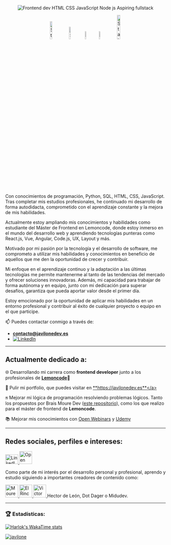 <p align="center">
<img src="https://github.com/Javilone/Javilone/assets/97972589/866320f9-1f74-41ef-8d8f-6cdd26f01222" alt="Frontend dev  HTML  CSS  JavaScript  Node js  Aspiring fullstack">

</p>
<p align="center">
  <img width=12% alt="Static Badge" src="https://img.shields.io/badge/PYTHON-white?style=for-the-badge&logo=python&logoColor=blue&label=%20">
  <img width=10% alt="Static Badge" src="https://img.shields.io/badge/HTML5-white?style=for-the-badge&logo=HTML5&logoColor=orange&label=%20">
  <img width=8% alt="Static Badge" src="https://img.shields.io/badge/CSS-white?style=for-the-badge&logo=CSS3&logoColor=black&label=%20">
  <img width=8% alt="Static Badge" src="https://img.shields.io/badge/SQL-white?style=for-the-badge&logo=MySQL&label=%20">
  <img width=14% alt="Static Badge" src="https://img.shields.io/badge/JAVASCRIPT-white?style=for-the-badge&logo=JavaScript&label=%20">
</p>
Con conocimientos de programación, Python, SQL, HTML, CSS, JavaScript. Tras completar mis estudios profesionales, he continuado mi desarrollo de forma autodidacta, comprometido con el aprendizaje constante y la mejora de mis habilidades.

Actualmente estoy ampliando mis conocimientos y habilidades como estudiante del Máster de Frontend en Lemoncode, donde estoy inmerso en el mundo del desarrollo web y aprendiendo tecnologías punteras como React.js, Vue, Angular, Code.js, UX, Layout y más.

Motivado por mi pasión por la tecnología y el desarrollo de software, me comprometo a utilizar mis habilidades y conocimientos en beneficio de aquellos que me den la oportunidad de crecer y contribuir.

Mi enfoque en el aprendizaje continuo y la adaptación a las últimas tecnologías me permite mantenerme al tanto de las tendencias del mercado y ofrecer soluciones innovadoras. Además, mi capacidad para trabajar de forma autónoma y en equipo, junto con mi dedicación para superar desafíos, garantiza que pueda aportar valor desde el primer día. 

Estoy emocionado por la oportunidad de aplicar mis habilidades en un entorno profesional y contribuir al éxito de cualquier proyecto o equipo en el que participe.

📫 Puedes contactar conmigo a través de: 
- **contacto@javilonedev.es**
- <a href="https://www.linkedin.com/in/javier-lopez-lara/" target="_blank"><img src="https://img.shields.io/badge/LinkedIn-%230077B5.svg?&style=flat-square&logo=linkedin&logoColor=white" alt="LinkedIn"></a>
---
## Actualmente dedicado a:

🌐 Desarrollando mi carrera como **frontend developer** junto a los profesionales de <a href="https://lemoncode.net" target="_blank">**Lemoncode**</a>🍋

  
🛜 Pulir mi portfolio, que puedes visitar en <a href="https://javilonedev.es" target="_blank">**https://javilonedev.es**</a>


🔛 Mejorar mi lógica de programación resolviendo problemas lógicos. Tanto los propuestos por Brais Moure Dev (<a href="https://github.com/Javilone/Retos_de_programacion" target="_blank">este repositorio</a>), como los que realizo para el máster de frontend de **Lemoncode**.

📚 Mejorar mis conocimientos con <a href="https://openwebinars.net/@3ve2n82x/" target="_blank">Open Webinars</a> y <a href="https://www.udemy.com/user/javier-6570/" target="_blank">Udemy</a>

---

## Redes sociales, perfiles e intereses:
<a href="https://www.linkedin.com/in/javier-lopez-lara/" target="blank">
  <img src="https://raw.githubusercontent.com/rahuldkjain/github-profile-readme-generator/master/src/images/icons/Social/linked-in-alt.svg" alt="LinkedIn" height="30" width="40" />
</a>
<a href="https://openwebinars.net/@3ve2n82x/" target="_blank">
  <img src="https://github.com/Javilone/Javilone/assets/97972589/9ec32888-bec3-4f00-84ae-94c8216bc335)" alt="Open Webinars" width="40">
</a>

Como parte de mi interés por el desarrollo personal y profesional, aprendo y estudio siguiendo a importantes creadores de contenido como:

<a href="https://www.twitch.tv/mouredev" target="_blank">
  <img src="https://github.com/Javilone/Javilone/assets/97972589/45391595-08e0-46a0-8567-1f80f5306c3b" alt="Moure Dev Twitch" width="40">
</a>
<a href="https://www.youtube.com/channel/UCWn_0MmgojB711LFX-jaCDQ" target="_blank">
  <img src="https://github.com/Javilone/Javilone/assets/97972589/0d4db633-7713-4d9a-bada-5135d2856cc7" alt="El Rincon del Dev" width="40">
</a>
<a href="https://victorroblesweb.es" target="_blank">
  <img src="https://github.com/Javilone/Javilone/assets/97972589/5c7b00ca-a118-4f37-93b1-59ea97720fc2" alt="Victor Robles Web" height="40">
</a>
Hector de León, Dot Dager o Midudev.

---

### 🏆 Estadísticas:
  
[![Harlok's WakaTime stats](https://github-readme-stats.vercel.app/api/wakatime?username=javilone)](https://wakatime.com/@javilone)

<a href="https://github.com/ryo-ma/github-profile-trophy"><img src="https://github-profile-trophy.vercel.app/?username=javilone" alt="javilone" /></a>
